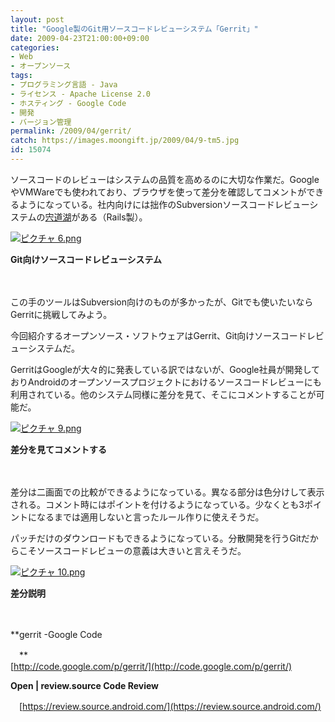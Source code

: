 ```yaml
---
layout: post
title: "Google製のGit用ソースコードレビューシステム「Gerrit」"
date: 2009-04-23T21:00:00+09:00
categories:
- Web
- オープンソース
tags: 
- プログラミング言語 - Java
- ライセンス - Apache License 2.0
- ホスティング - Google Code
- 開発
- バージョン管理
permalink: /2009/04/gerrit/
catch: https://images.moongift.jp/2009/04/9-tm5.jpg
id: 15074
---
```

ソースコードのレビューはシステムの品質を高めるのに大切な作業だ。GoogleやVMWareでも使われており、ブラウザを使って差分を確認してコメントができるようになっている。社内向けには拙作のSubversionソースコードレビューシステムの[宍道湖](http://www.moongift.jp/2008/06/shinjiko/)がある（Rails製）。

  

[![ピクチャ 6.png](https://images.moongift.jp/2009/04/6-tm2.jpg)](https://images.moongift.jp/2009/04/66.png)  
  
**Git向けソースコードレビューシステム**

  

　

  

この手のツールはSubversion向けのものが多かったが、Gitでも使いたいならGerritに挑戦してみよう。

  

今回紹介するオープンソース・ソフトウェアはGerrit、Git向けソースコードレビューシステムだ。

  
<!--more-->

GerritはGoogleが大々的に発表している訳ではないが、Google社員が開発しておりAndroidのオープンソースプロジェクトにおけるソースコードレビューにも利用されている。他のシステム同様に差分を見て、そこにコメントすることが可能だ。

  

[![ピクチャ 9.png](https://images.moongift.jp/2009/04/9-tm5.jpg)](https://images.moongift.jp/2009/04/95.png)  
  
**差分を見てコメントする**

  

　

  

差分は二画面での比較ができるようになっている。異なる部分は色分けして表示される。コメント時にはポイントを付けるようになっている。少なくとも3ポイントになるまでは適用しないと言ったルール作りに使えそうだ。

  

パッチだけのダウンロードもできるようになっている。分散開発を行うGitだからこそソースコードレビューの意義は大きいと言えそうだ。

  

[![ピクチャ 10.png](https://images.moongift.jp/2009/04/10-tm4.jpg)](https://images.moongift.jp/2009/04/104.png)  
  
**差分説明**

  

　

  

**gerrit -Google Code  
  
　**  
  [http://code.google.com/p/gerrit/](http://code.google.com/p/gerrit/)

  

**Open | review.source Code Review**  
  
　[https://review.source.android.com/](https://review.source.android.com/)

  
